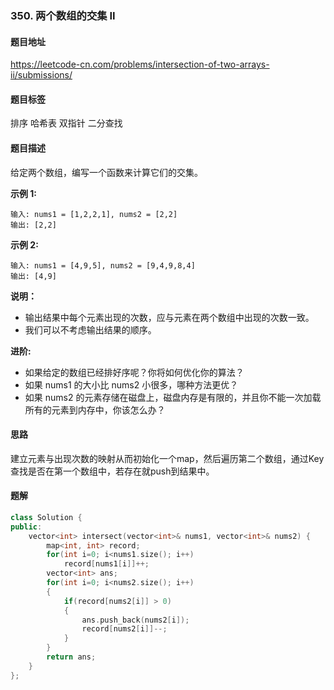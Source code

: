 ### 350. 两个数组的交集 II

#### 题目地址

https://leetcode-cn.com/problems/intersection-of-two-arrays-ii/submissions/

#### 题目标签

排序	哈希表	双指针	二分查找

#### 题目描述

给定两个数组，编写一个函数来计算它们的交集。

**示例 1:**

```
输入: nums1 = [1,2,2,1], nums2 = [2,2]
输出: [2,2]
```

**示例 2:**

```
输入: nums1 = [4,9,5], nums2 = [9,4,9,8,4]
输出: [4,9]
```

**说明：**

- 输出结果中每个元素出现的次数，应与元素在两个数组中出现的次数一致。
- 我们可以不考虑输出结果的顺序。

**进阶:**

- 如果给定的数组已经排好序呢？你将如何优化你的算法？
- 如果 nums1 的大小比 nums2 小很多，哪种方法更优？
- 如果 nums2 的元素存储在磁盘上，磁盘内存是有限的，并且你不能一次加载所有的元素到内存中，你该怎么办？

#### 思路

建立元素与出现次数的映射从而初始化一个map，然后遍历第二个数组，通过Key查找是否在第一个数组中，若存在就push到结果中。

#### 题解

```c++
class Solution {
public:
    vector<int> intersect(vector<int>& nums1, vector<int>& nums2) {
        map<int, int> record;
        for(int i=0; i<nums1.size(); i++)
            record[nums1[i]]++;
        vector<int> ans;
        for(int i=0; i<nums2.size(); i++)
        {
            if(record[nums2[i]] > 0)
            {
                ans.push_back(nums2[i]);
                record[nums2[i]]--;
            }
        }
        return ans;
    }
};
```

